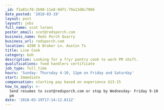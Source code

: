 ```yaml
---
_id: f1a81cf0-2b98-11e8-9df1-79a13d8c7066
date_posted: '2018-03-19'
layout: post
layoutt: jobs
full_name: scot loranc
poster_email: scot@redsporch.com
business_name: Reds Porch Quarry
business_url: redsporch.com
location: 4200 b Braker Ln. Austin Tx
title: Line Cook
category: boh
description: Looking for a fry/ pantry cook to work PM shift.
qualifications: food handlers certificate
job_type: full_time
hours: 'Sunday- Thursday 4-10, 11pm on Friday and Saturday'
start: Immediate
compensation: starting pay based on experience $13-15
how_to_apply: >-
  Send resumes to scot@redsporch.com or stop by Wednesday- Friday 9-10:30 or 2-4
  pm
date: '2018-03-19T17:14:12.811Z'
---
```

 
